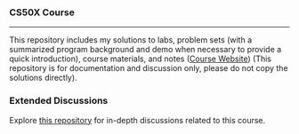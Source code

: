 ### CS50X Course

---

This repository includes my solutions to labs, problem sets (with a summarized program background and demo when necessary to provide a quick introduction), course materials, and notes ([Course Website](https://cs50.harvard.edu/x/2024/](https://www.edx.org/learn/computer-science/harvard-university-cs50-s-introduction-to-computer-science?webview=false&campaign=CS50%27s+Introduction+to+Computer+Science&source=edx&product_category=course&placement_url=https%3A%2F%2Fwww.edx.org%2Fcs50)https://www.edx.org/learn/computer-science/harvard-university-cs50-s-introduction-to-computer-science?webview=false&campaign=CS50%27s+Introduction+to+Computer+Science&source=edx&product_category=course&placement_url=https%3A%2F%2Fwww.edx.org%2Fcs50)) (This repository is for documentation and discussion only, please do not copy the solutions directly).

### Extended Discussions

Explore [this repository](https://github.com/Yukisschu/tideman_algorithm) for in-depth discussions related to this course.



